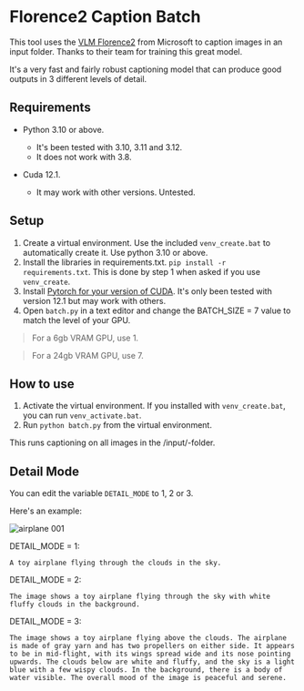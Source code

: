 # Florence2 Caption Batch
This tool uses the [VLM Florence2](https://huggingface.co/microsoft/Florence-2-large) from Microsoft to caption images in an input folder. Thanks to their team for training this great model.

It's a very fast and fairly robust captioning model that can produce good outputs in 3 different levels of detail.

## Requirements
* Python 3.10 or above.
  * It's been tested with 3.10, 3.11 and 3.12.
  * It does not work with 3.8.

* Cuda 12.1.
  * It may work with other versions. Untested.

## Setup
1. Create a virtual environment. Use the included `venv_create.bat` to automatically create it. Use python 3.10 or above.
2. Install the libraries in requirements.txt. `pip install -r requirements.txt`. This is done by step 1 when asked if you use `venv_create`.
3. Install [Pytorch for your version of CUDA](https://pytorch.org/). It's only been tested with version 12.1 but may work with others.
4. Open `batch.py` in a text editor and change the BATCH_SIZE = 7 value to match the level of your GPU.

>   For a 6gb VRAM GPU, use 1.
  
>   For a 24gb VRAM GPU, use 7.

## How to use
1. Activate the virtual environment. If you installed with `venv_create.bat`, you can run `venv_activate.bat`.
2. Run `python batch.py` from the virtual environment.

This runs captioning on all images in the /input/-folder.

## Detail Mode
You can edit the variable `DETAIL_MODE` to 1, 2 or 3.

Here's an example:

![airplane 001](https://github.com/user-attachments/assets/61219c96-5ed1-4bb6-acee-17ddef62fe52)

DETAIL_MODE = 1:
```
A toy airplane flying through the clouds in the sky.
```

DETAIL_MODE = 2:
```
The image shows a toy airplane flying through the sky with white fluffy clouds in the background.
```


DETAIL_MODE = 3:
```
The image shows a toy airplane flying above the clouds. The airplane is made of gray yarn and has two propellers on either side. It appears to be in mid-flight, with its wings spread wide and its nose pointing upwards. The clouds below are white and fluffy, and the sky is a light blue with a few wispy clouds. In the background, there is a body of water visible. The overall mood of the image is peaceful and serene.
```
